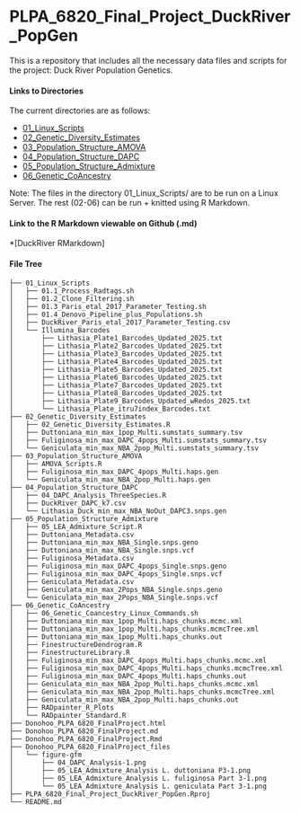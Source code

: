 # PLPA_6820_Final_Project_DuckRiver_PopGen

This is a repository that includes all the necessary data files and scripts for the project: Duck River Population Genetics.

#### Links to Directories
The current directories are as follows:

- [01_Linux_Scripts](https://github.com/sad0046/PLPA_6820_Final_Project_DuckRiver_PopGen/tree/main/01_Linux_Scripts)
- [02_Genetic_Diversity_Estimates](https://github.com/sad0046/PLPA_6820_Final_Project_DuckRiver_PopGen/tree/main/02_Genetic_Diversity_Estimates)
- [03_Population_Structure_AMOVA](https://github.com/sad0046/PLPA_6820_Final_Project_DuckRiver_PopGen/tree/main/03_Population_Structure_AMOVA)
- [04_Population_Structure_DAPC](https://github.com/sad0046/PLPA_6820_Final_Project_DuckRiver_PopGen/tree/main/04_Population_Structure_DAPC)
- [05_Population_Structure_Admixture](https://github.com/sad0046/PLPA_6820_Final_Project_DuckRiver_PopGen/tree/main/05_Population_Structure_Admixture)
- [06_Genetic_CoAncestry](https://github.com/sad0046/PLPA_6820_Final_Project_DuckRiver_PopGen/tree/main/06_Genetic_CoAncestry)

Note: The files in the directory 01_Linux_Scripts/ are to be run on a Linux Server. The rest (02-06) can be run + knitted using R Markdown.

#### Link to the R Markdown viewable on Github (.md)

*[DuckRiver RMarkdown]

#### File Tree

```
├── 01_Linux_Scripts
│   ├── 01.1_Process_Radtags.sh
│   ├── 01.2_Clone_Filtering.sh
│   ├── 01.3_Paris_etal_2017_Parameter_Testing.sh
│   ├── 01.4_Denovo_Pipeline_plus_Populations.sh
│   ├── DuckRiver_Paris_etal_2017_Parameter_Testing.csv
│   └── Illumina_Barcodes
│       ├── Lithasia_Plate1_Barcodes_Updated_2025.txt
│       ├── Lithasia_Plate2_Barcodes_Updated_2025.txt
│       ├── Lithasia_Plate3_Barcodes_Updated_2025.txt
│       ├── Lithasia_Plate4_Barcodes_Updated_2025.txt
│       ├── Lithasia_Plate5_Barcodes_Updated_2025.txt
│       ├── Lithasia_Plate6_Barcodes_Updated_2025.txt
│       ├── Lithasia_Plate7_Barcodes_Updated_2025.txt
│       ├── Lithasia_Plate8_Barcodes_Updated_2025.txt
│       ├── Lithasia_Plate9_Barcodes_Updated_wRedos_2025.txt
│       └── Lithasia_Plate_itru7index_Barcodes.txt
├── 02_Genetic_Diversity_Estimates
│   ├── 02_Genetic_Diversity_Estimates.R
│   ├── Duttoniana_min_max_1pop_Multi.sumstats_summary.tsv
│   ├── Fuliginosa_min_max_DAPC_4pops_Multi.sumstats_summary.tsv
│   └── Geniculata_min_max_NBA_2pop_Multi.sumstats_summary.tsv
├── 03_Population_Structure_AMOVA
│   ├── AMOVA_Scripts.R
│   ├── Fuliginosa_min_max_DAPC_4pops_Multi.haps.gen
│   └── Geniculata_min_max_NBA_2pop_Multi.haps.gen
├── 04_Population_Structure_DAPC
│   ├── 04_DAPC_Analysis_ThreeSpecies.R
│   ├── DuckRiver_DAPC_k7.csv
│   └── Lithasia_Duck_min_max_NBA_NoOut_DAPC3.snps.gen
├── 05_Population_Structure_Admixture
│   ├── 05_LEA_Admixture_Script.R
│   ├── Duttoniana_Metadata.csv
│   ├── Duttoniana_min_max_NBA_Single.snps.geno
│   ├── Duttoniana_min_max_NBA_Single.snps.vcf
│   ├── Fuliginosa_Metadata.csv
│   ├── Fuliginosa_min_max_DAPC_4pops_Single.snps.geno
│   ├── Fuliginosa_min_max_DAPC_4pops_Single.snps.vcf
│   ├── Geniculata_Metadata.csv
│   ├── Geniculata_min_max_2Pops_NBA_Single.snps.geno
│   └── Geniculata_min_max_2Pops_NBA_Single.snps.vcf
├── 06_Genetic_CoAncestry
│   ├── 06_Genetic_Coancestry_Linux_Commands.sh
│   ├── Duttoniana_min_max_1pop_Multi.haps_chunks.mcmc.xml
│   ├── Duttoniana_min_max_1pop_Multi.haps_chunks.mcmcTree.xml
│   ├── Duttoniana_min_max_1pop_Multi.haps_chunks.out
│   ├── FinestructureDendrogram.R
│   ├── FinestructureLibrary.R
│   ├── Fuliginosa_min_max_DAPC_4pops_Multi.haps_chunks.mcmc.xml
│   ├── Fuliginosa_min_max_DAPC_4pops_Multi.haps_chunks.mcmcTree.xml
│   ├── Fuliginosa_min_max_DAPC_4pops_Multi.haps_chunks.out
│   ├── Geniculata_min_max_NBA_2pop_Multi.haps_chunks.mcmc.xml
│   ├── Geniculata_min_max_NBA_2pop_Multi.haps_chunks.mcmcTree.xml
│   ├── Geniculata_min_max_NBA_2pop_Multi.haps_chunks.out
│   ├── RADpainter_R_Plots
│   └── RADpainter_Standard.R
├── Donohoo_PLPA_6820_FinalProject.html
├── Donohoo_PLPA_6820_FinalProject.md
├── Donohoo_PLPA_6820_FinalProject.Rmd
├── Donohoo_PLPA_6820_FinalProject_files
│   └── figure-gfm
│       ├── 04_DAPC_Analysis-1.png
│       ├── 05_LEA_Admixture_Analysis L. duttoniana P3-1.png
│       ├── 05_LEA_Admixture_Analysis L. fuliginosa Part 3-1.png
│       └── 05_LEA_Admixture_Analysis L. geniculata Part 3-1.png
├── PLPA_6820_Final_Project_DuckRiver_PopGen.Rproj
└── README.md
```